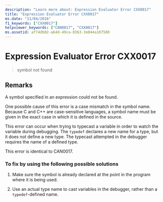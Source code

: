```yaml
---
description: "Learn more about: Expression Evaluator Error CXX0017"
title: "Expression Evaluator Error CXX0017"
ms.date: "11/04/2016"
f1_keywords: ["CXX0017"]
helpviewer_keywords: ["CAN0017", "CXX0017"]
ms.assetid: af74db02-a64d-49ca-8363-3e044a107580
---
```

# Expression Evaluator Error CXX0017

> symbol not found

## Remarks

A symbol specified in an expression could not be found.

One possible cause of this error is a case mismatch in the symbol name. Because C and C++ are case-sensitive languages, a symbol name must be given in the exact case in which it is defined in the source.

This error can occur when trying to typecast a variable in order to watch the variable during debugging. The `typedef` declares a new name for a type, but it does not define a new type. The typecast attempted in the debugger requires the name of a defined type.

This error is identical to CAN0017.

### To fix by using the following possible solutions

1. Make sure the symbol is already declared at the point in the program where it is being used.

1. Use an actual type name to cast variables in the debugger, rather than a `typedef`-defined name.
